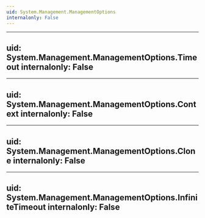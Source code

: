 ```yaml
---
uid: System.Management.ManagementOptions
internalonly: False
---
```


---
uid: System.Management.ManagementOptions.Timeout
internalonly: False
---

---
uid: System.Management.ManagementOptions.Context
internalonly: False
---

---
uid: System.Management.ManagementOptions.Clone
internalonly: False
---

---
uid: System.Management.ManagementOptions.InfiniteTimeout
internalonly: False
---

